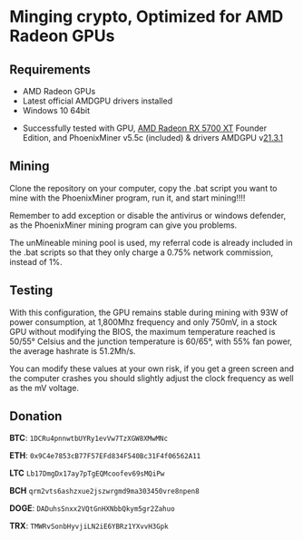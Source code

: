 # Minging crypto, Optimized for AMD Radeon GPUs


## Requirements
- AMD Radeon GPUs
- Latest official AMDGPU drivers installed
- Windows 10 64bit
* Successfully tested with GPU, [AMD Radeon RX 5700 XT](https://www.amd.com/es/products/graphics/amd-radeon-rx-5700-xt) Founder Edition, and PhoenixMiner v5.5c (included) & drivers AMDGPU v[21.3.1](https://drivers.amd.com/drivers/radeon-software-adrenalin-2020-21.3.1-win10-64bit-mar24.exe)

## Mining
Clone the repository on your computer, copy the .bat script you want to mine with the PhoenixMiner program, run it, and start mining!!!!

Remember to add exception or disable the antivirus or windows defender, as the PhoenixMiner mining program can give you problems. 

The unMineable mining pool is used, my referral code is already included in the .bat scripts so that they only charge a 0.75% network commission, instead of 1%.

## Testing
With this configuration, the GPU remains stable during mining with 93W of power consumption, at 1,800Mhz frequency and only 750mV, in a stock GPU without modifying the BIOS, the maximum temperature reached is 50/55° Celsius and the junction temperature is 60/65°, with 55% fan power, the average hashrate is 51.2Mh/s.

You can modify these values at your own risk, if you get a green screen and the computer crashes you should slightly adjust the clock frequency as well as the mV voltage. 

## Donation
**BTC**: `1DCRu4pnnwtbUYRy1evVw7TzXGW8XMwMNc`

**ETH**: `0x9C4e7853cB77F57EFd834F540Bc31F4f06562A11`

**LTC** `Lb17DmgDx17ay7pTgEQMcoofev69sMQiPw`

**BCH** `qrm2vts6ashzxue2jszwrgmd9ma303450vre8npen8`

**DOGE**: `DADuhsSnxx2VQtGnHXNbbQkym5gr2Zahuo`

**TRX**: `TMWRvSonbHyvjiLN2iE6YBRz1YXvvH3Gpk`

